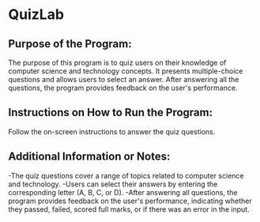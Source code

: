 # QuizLab
## Purpose of the Program:
The purpose of this program is to quiz users on their knowledge of computer science and technology concepts. It presents multiple-choice questions and allows users to select an answer. After answering all the questions, the program provides feedback on the user's performance.

## Instructions on How to Run the Program:
Follow the on-screen instructions to answer the quiz questions.

## Additional Information or Notes:
-The quiz questions cover a range of topics related to computer science and technology.
-Users can select their answers by entering the corresponding letter (A, B, C, or D).
-After answering all questions, the program provides feedback on the user's performance, indicating whether they passed, failed, scored full marks, or if there was an error in the input.
